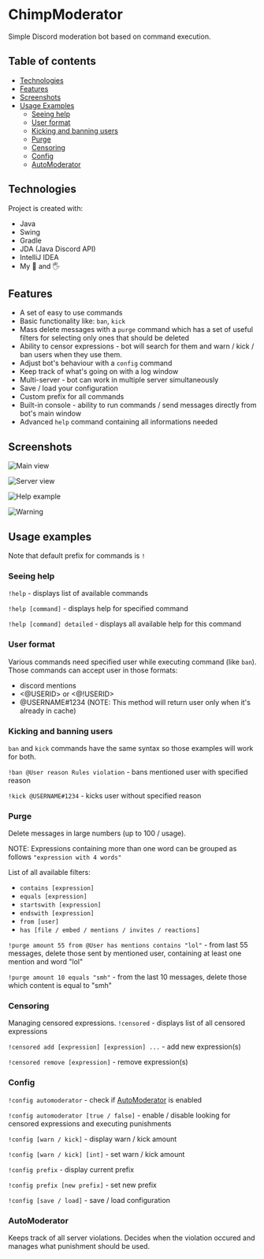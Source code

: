 # ChimpModerator

Simple Discord moderation bot based on command execution.

## Table of contents
* [Technologies](#technologies)
* [Features](#features)
* [Screenshots](#screenshots)
* [Usage Examples](#usage-examples)
  * [Seeing help](#seeing-help)
  * [User format](#user-format)
  * [Kicking and banning users](#kicking-and-banning-users)
  * [Purge](#purge)
  * [Censoring](#censoring)
  * [Config](#config)
  * [AutoModerator](#automoderator)

## Technologies

Project is created with:

  * Java
  * Swing
  * Gradle
  * JDA (Java Discord API)
  * IntelliJ IDEA
  * My 🧠 and 🖐
  
## Features
  * A set of easy to use commands
  * Basic functionality like: `ban`, `kick`
  * Mass delete messages with a `purge` command which has a set of useful filters for selecting only ones that should be deleted
  * Ability to censor expressions - bot will search for them and warn / kick / ban users when they use them.
  * Adjust bot's behaviour with a `config` command
  * Keep track of what's going on with a log window
  * Multi-server - bot can work in multiple server simultaneously
  * Save / load your configuration
  * Custom prefix for all commands
  * Built-in console - ability to run commands / send messages directly from bot's main window
  * Advanced `help` command containing all informations needed

## Screenshots
![Main view](https://i.imgur.com/pwcezgC.png)

![Server view](https://i.imgur.com/Xj4JWc9.png)

![Help example](https://i.imgur.com/KKJv48J.png)

![Warning](https://i.imgur.com/acYw5BX.png)

## Usage examples
Note that default prefix for commands is `!`

### Seeing help

`!help` - displays list of available commands

`!help [command]` - displays help for specified command

`!help [command] detailed` - displays all available help for this command

### User format

Various commands need specified user while executing command (like `ban`).
Those commands can accept user in those formats:
- discord mentions
- <@USERID> or <@!USERID>
- @USERNAME#1234 (NOTE: This method will return user only when it's already in cache)


### Kicking and banning users

`ban` and `kick` commands have the same syntax so those examples will work for both. 

`!ban @User reason Rules violation` - bans mentioned user with specified reason

`!kick @USERNAME#1234` - kicks user without specified reason

### Purge

Delete messages in large numbers (up to 100 / usage).

NOTE: Expressions containing more than one word can be grouped as follows `"expression with 4 words"`

List of all available filters:
  * `contains [expression]`
  * `equals [expression]`
  * `startswith [expression]`
  * `endswith [expression]`
  * `from [user]`
  * `has [file / embed / mentions / invites / reactions]`

`!purge amount 55 from @User has mentions contains "lol"` - from last 55 messages, delete those sent by mentioned user, containing at least one mention and word "lol"

`!purge amount 10 equals "smh"` - from the last 10 messages, delete those which content is equal to "smh"

### Censoring

Managing censored expressions. 
`!censored` - displays list of all censored expressions

`!censored add [expression] [expression] ...` - add new expression(s)

`!censored remove [expression]` - remove expression(s)

### Config

`!config automoderator` - check if [AutoModerator](#automoderator) is enabled

`!config automoderator [true / false]` - enable / disable looking for censored expressions and executing punishments

`!config [warn / kick]` - display warn / kick amount

`!config [warn / kick] [int]` - set warn / kick amount

`!config prefix` - display current prefix

`!config prefix [new prefix]` - set new prefix

`!config [save / load]` - save / load configuration

### AutoModerator

Keeps track of all server violations. Decides when the violation occured and manages what punishment should be used. 
